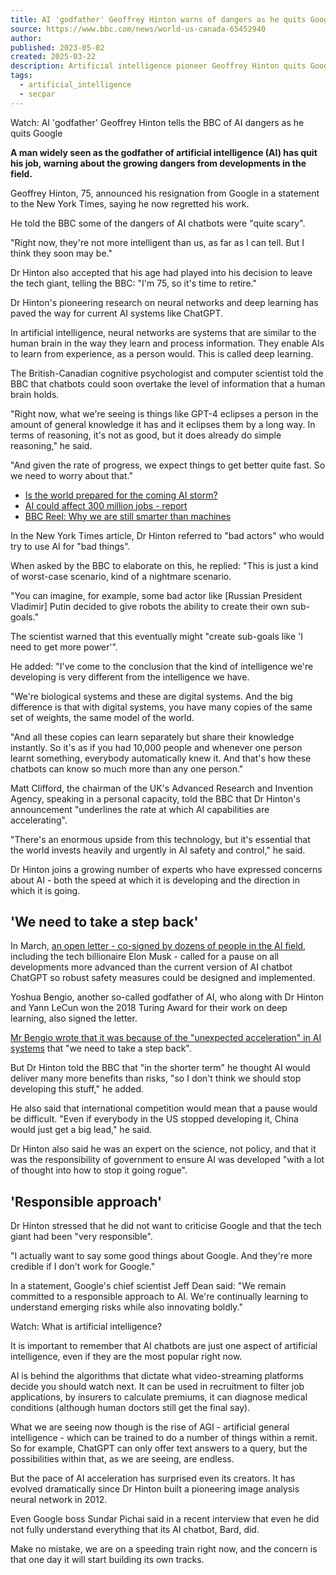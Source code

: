 ```yaml
---
title: AI 'godfather' Geoffrey Hinton warns of dangers as he quits Google
source: https://www.bbc.com/news/world-us-canada-65452940
author: 
published: 2023-05-02
created: 2025-03-22
description: Artificial intelligence pioneer Geoffrey Hinton quits Google, saying he now regrets his work.
tags:
  - artificial_intelligence
  - secpar
---
```

Watch: AI 'godfather' Geoffrey Hinton tells the BBC of AI dangers as he quits Google

**A man widely seen as the godfather of artificial intelligence (AI) has quit his job, warning about the growing dangers from developments in the field.**

Geoffrey Hinton, 75, announced his resignation from Google in a statement to the New York Times, saying he now regretted his work.

He told the BBC some of the dangers of AI chatbots were "quite scary".

"Right now, they're not more intelligent than us, as far as I can tell. But I think they soon may be."

Dr Hinton also accepted that his age had played into his decision to leave the tech giant, telling the BBC: "I'm 75, so it's time to retire."

Dr Hinton's pioneering research on neural networks and deep learning has paved the way for current AI systems like ChatGPT.

In artificial intelligence, neural networks are systems that are similar to the human brain in the way they learn and process information. They enable AIs to learn from experience, as a person would. This is called deep learning.

The British-Canadian cognitive psychologist and computer scientist told the BBC that chatbots could soon overtake the level of information that a human brain holds.

"Right now, what we're seeing is things like GPT-4 eclipses a person in the amount of general knowledge it has and it eclipses them by a long way. In terms of reasoning, it's not as good, but it does already do simple reasoning," he said.

"And given the rate of progress, we expect things to get better quite fast. So we need to worry about that."

- [Is the world prepared for the coming AI storm?](https://www.bbc.co.uk/news/world-us-canada-64967627)
- [AI could affect 300 million jobs - report](https://www.bbc.co.uk/news/technology-65102150)
- [BBC Reel: Why we are still smarter than machines](https://www.bbc.com/reel/video/p0fc9tlx/chatgpt-why-we-re-still-smarter-than-machines)

In the New York Times article, Dr Hinton referred to "bad actors" who would try to use AI for "bad things".

When asked by the BBC to elaborate on this, he replied: "This is just a kind of worst-case scenario, kind of a nightmare scenario.

"You can imagine, for example, some bad actor like \[Russian President Vladimir\] Putin decided to give robots the ability to create their own sub-goals."

The scientist warned that this eventually might "create sub-goals like 'I need to get more power'".

He added: "I've come to the conclusion that the kind of intelligence we're developing is very different from the intelligence we have.

"We're biological systems and these are digital systems. And the big difference is that with digital systems, you have many copies of the same set of weights, the same model of the world.

"And all these copies can learn separately but share their knowledge instantly. So it's as if you had 10,000 people and whenever one person learnt something, everybody automatically knew it. And that's how these chatbots can know so much more than any one person."

Matt Clifford, the chairman of the UK's Advanced Research and Invention Agency, speaking in a personal capacity, told the BBC that Dr Hinton's announcement "underlines the rate at which AI capabilities are accelerating".

"There's an enormous upside from this technology, but it's essential that the world invests heavily and urgently in AI safety and control," he said.

Dr Hinton joins a growing number of experts who have expressed concerns about AI - both the speed at which it is developing and the direction in which it is going.

## 'We need to take a step back'

In March, [an open letter - co-signed by dozens of people in the AI field](https://www.bbc.co.uk/news/technology-65110030), including the tech billionaire Elon Musk - called for a pause on all developments more advanced than the current version of AI chatbot ChatGPT so robust safety measures could be designed and implemented.

Yoshua Bengio, another so-called godfather of AI, who along with Dr Hinton and Yann LeCun won the 2018 Turing Award for their work on deep learning, also signed the letter.

[Mr Bengio wrote that it was because of the "unexpected acceleration" in AI systems](https://yoshuabengio.org/2023/04/05/slowing-down-development-of-ai-systems-passing-the-turing-test/) that "we need to take a step back".

But Dr Hinton told the BBC that "in the shorter term" he thought AI would deliver many more benefits than risks, "so I don't think we should stop developing this stuff," he added.

He also said that international competition would mean that a pause would be difficult. "Even if everybody in the US stopped developing it, China would just get a big lead," he said.

Dr Hinton also said he was an expert on the science, not policy, and that it was the responsibility of government to ensure AI was developed "with a lot of thought into how to stop it going rogue".

## 'Responsible approach'

Dr Hinton stressed that he did not want to criticise Google and that the tech giant had been "very responsible".

"I actually want to say some good things about Google. And they're more credible if I don't work for Google."

In a statement, Google's chief scientist Jeff Dean said: "We remain committed to a responsible approach to AI. We're continually learning to understand emerging risks while also innovating boldly."

Watch: What is artificial intelligence?

It is important to remember that AI chatbots are just one aspect of artificial intelligence, even if they are the most popular right now.

AI is behind the algorithms that dictate what video-streaming platforms decide you should watch next. It can be used in recruitment to filter job applications, by insurers to calculate premiums, it can diagnose medical conditions (although human doctors still get the final say).

What we are seeing now though is the rise of AGI - artificial general intelligence - which can be trained to do a number of things within a remit. So for example, ChatGPT can only offer text answers to a query, but the possibilities within that, as we are seeing, are endless.

But the pace of AI acceleration has surprised even its creators. It has evolved dramatically since Dr Hinton built a pioneering image analysis neural network in 2012.

Even Google boss Sundar Pichai said in a recent interview that even he did not fully understand everything that its AI chatbot, Bard, did.

Make no mistake, we are on a speeding train right now, and the concern is that one day it will start building its own tracks.